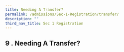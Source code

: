```yaml
---
title: Needing A Transfer?
permalink: /admissions/Sec-1-Registration/transfer/
description: ""
third_nav_title: Sec 1 Registration
---
```

## 9 \. Needing A Transfer?

